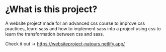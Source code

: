 # ¿What is this project?

A website project made for an advanced css course to improve css practices, learn sass and how to implement sass into a project using css to learn the transformation between css and sass. 

Check it out &#8594; https://websiteproject-natours.netlify.app/
